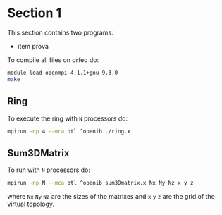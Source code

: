 # Section 1

This section contains two programs:
* item prova

To compile all files on orfeo do:
```bash
module load openmpi-4.1.1+gnu-9.3.0
make
```

## Ring

To execute the ring with `N` processors do:
```bash
mpirun -np 4 --mca btl ^openib ./ring.x
```
## Sum3DMatrix

To run with `N` processors do:
```bash
mpirun -np N --mca btl ^openib sum3Dmatrix.x Nx Ny Nz x y z
```
where `Nx` `Ny` `Nz` are the sizes of the matrixes and `x` `y` `z` are the grid of the virtual topology. 

